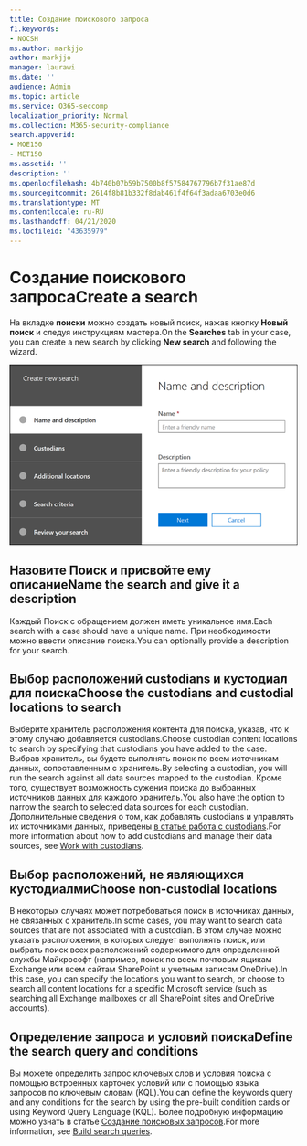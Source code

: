 ```yaml
---
title: Создание поискового запроса
f1.keywords:
- NOCSH
ms.author: markjjo
author: markjjo
manager: laurawi
ms.date: ''
audience: Admin
ms.topic: article
ms.service: O365-seccomp
localization_priority: Normal
ms.collection: M365-security-compliance
search.appverid:
- MOE150
- MET150
ms.assetid: ''
description: ''
ms.openlocfilehash: 4b740b07b59b7500b8f57584767796b7f31ae87d
ms.sourcegitcommit: 2614f8b81b332f8dab461f4f64f3adaa6703e0d6
ms.translationtype: MT
ms.contentlocale: ru-RU
ms.lasthandoff: 04/21/2020
ms.locfileid: "43635979"
---
```

# <a name="create-a-search"></a><span data-ttu-id="49c86-102">Создание поискового запроса</span><span class="sxs-lookup"><span data-stu-id="49c86-102">Create a search</span></span>

<span data-ttu-id="49c86-103">На вкладке **поиски** можно создать новый поиск, нажав кнопку **Новый поиск** и следуя инструкциям мастера.</span><span class="sxs-lookup"><span data-stu-id="49c86-103">On the **Searches** tab in your case, you can create a new search by clicking **New search** and following the wizard.</span></span>

![Мастер поиска в расширенном случае обнаружения электронных данных](../media/AeDSearch1.png)

## <a name="name-the-search-and-give-it-a-description"></a><span data-ttu-id="49c86-105">Назовите Поиск и присвойте ему описание</span><span class="sxs-lookup"><span data-stu-id="49c86-105">Name the search and give it a description</span></span>

<span data-ttu-id="49c86-106">Каждый Поиск с обращением должен иметь уникальное имя.</span><span class="sxs-lookup"><span data-stu-id="49c86-106">Each search with a case should have a unique name.</span></span> <span data-ttu-id="49c86-107">При необходимости можно ввести описание поиска.</span><span class="sxs-lookup"><span data-stu-id="49c86-107">You can optionally provide a description for your search.</span></span> 

## <a name="choose-the-custodians-and-custodial-locations-to-search"></a><span data-ttu-id="49c86-108">Выбор расположений custodians и кустодиал для поиска</span><span class="sxs-lookup"><span data-stu-id="49c86-108">Choose the custodians and custodial locations to search</span></span>

<span data-ttu-id="49c86-109">Выберите хранитель расположения контента для поиска, указав, что к этому случаю добавляется custodians.</span><span class="sxs-lookup"><span data-stu-id="49c86-109">Choose custodian content locations to search by specifying that custodians you have added to the case.</span></span> <span data-ttu-id="49c86-110">Выбрав хранитель, вы будете выполнять поиск по всем источникам данных, сопоставленным с хранитель.</span><span class="sxs-lookup"><span data-stu-id="49c86-110">By selecting a custodian, you will run the search against all data sources mapped to the custodian.</span></span> <span data-ttu-id="49c86-111">Кроме того, существует возможность сужения поиска до выбранных источников данных для каждого хранитель.</span><span class="sxs-lookup"><span data-stu-id="49c86-111">You also have the option to narrow the search to selected data sources for each custodian.</span></span> <span data-ttu-id="49c86-112">Дополнительные сведения о том, как добавлять custodians и управлять их источниками данных, приведены [в статье работа с custodians](managing-custodians.md).</span><span class="sxs-lookup"><span data-stu-id="49c86-112">For more information about how to add custodians and manage their data sources, see [Work with custodians](managing-custodians.md).</span></span>

## <a name="choose-non-custodial-locations"></a><span data-ttu-id="49c86-113">Выбор расположений, не являющихся кустодиалми</span><span class="sxs-lookup"><span data-stu-id="49c86-113">Choose non-custodial locations</span></span>

<span data-ttu-id="49c86-114">В некоторых случаях может потребоваться поиск в источниках данных, не связанных с хранитель.</span><span class="sxs-lookup"><span data-stu-id="49c86-114">In some cases, you may want to search data sources that are not associated with a custodian.</span></span> <span data-ttu-id="49c86-115">В этом случае можно указать расположения, в которых следует выполнять поиск, или выбрать поиск всех расположений содержимого для определенной службы Майкрософт (например, поиск по всем почтовым ящикам Exchange или всем сайтам SharePoint и учетным записям OneDrive).</span><span class="sxs-lookup"><span data-stu-id="49c86-115">In this case, you can specify the locations you want to search, or choose to search all content locations for a specific Microsoft service (such as searching all Exchange mailboxes or all SharePoint sites and OneDrive accounts).</span></span>

## <a name="define-the-search-query-and-conditions"></a><span data-ttu-id="49c86-116">Определение запроса и условий поиска</span><span class="sxs-lookup"><span data-stu-id="49c86-116">Define the search query and conditions</span></span>

<span data-ttu-id="49c86-117">Вы можете определить запрос ключевых слов и условия поиска с помощью встроенных карточек условий или с помощью языка запросов по ключевым словам (KQL).</span><span class="sxs-lookup"><span data-stu-id="49c86-117">You can define the keywords query and any conditions for the search by using the pre-built condition cards or using Keyword Query Language (KQL).</span></span> <span data-ttu-id="49c86-118">Более подробную информацию можно узнать в статье [Создание поисковых запросов](building-search-queries.md).</span><span class="sxs-lookup"><span data-stu-id="49c86-118">For more information, see [Build search queries](building-search-queries.md).</span></span>
